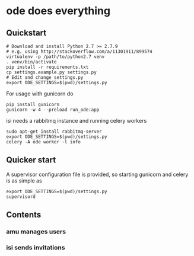 # ode does everything

## Quickstart

```
# Download and install Python 2.7 >= 2.7.9
# e.g. using http://stackoverflow.com/a/11301911/899574
virtualenv -p /path/to/python2.7 venv
. venv/bin/activate
pip install -r requirements.txt
cp settings.example.py settings.py
# Edit and change settings.py
export ODE_SETTINGS=$(pwd)/settings.py
```

For usage with gunicorn do

```
pip install gunicorn
gunicorn -w 4 --preload run_ode:app
```

isi needs a rabbitmq instance and running celery workers

```
sudo apt-get install rabbitmq-server
export ODE_SETTINGS=$(pwd)/settings.py
celery -A ode worker -l info
```

## Quicker start

A supervisor configuration file is provided, so starting gunicorn and celery is as simple as

```
export ODE_SETTINGS=$(pwd)/settings.py
supervisord
```

## Contents

### amu manages users

### isi sends invitations